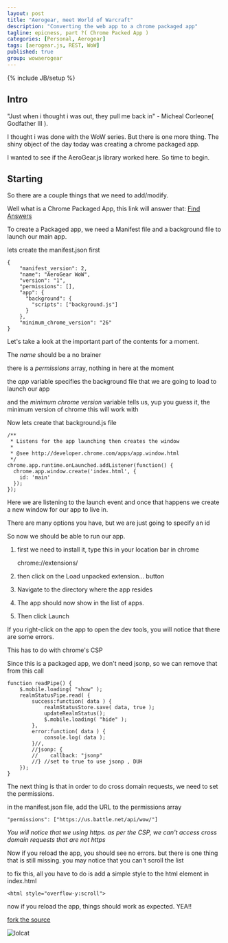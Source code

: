 ```yaml
---
layout: post
title: "Aerogear, meet World of Warcraft"
description: "Converting the web app to a chrome packaged app"
tagline: epicness, part ?( Chrome Packed App )
categories: [Personal, Aerogear]
tags: [aerogear.js, REST, WoW]
published: true
group: wowaerogear
---
```

{% include JB/setup %}

## Intro

"Just when i thought i was out,  they pull me back in" - Micheal Corleone( Godfather III ).

I thought i was done with the WoW series.  But there is one more thing.  The shiny object of the day today was creating a chrome packaged app.

I wanted to see if the AeroGear.js library worked here.  So time to begin.


## Starting

So there are a couple things that we need to add/modify.

Well what is a Chrome Packaged App,  this link will answer that: [Find Answers](http://developer.chrome.com/trunk/apps/about_apps.html)

To create a Packaged app, we need a Manifest file and a background file to launch our main app.

lets create the manifest.json first


    {
        "manifest_version": 2,
        "name": "AeroGear WoW",
        "version": "1",
        "permissions": [],
        "app": {
          "background": {
            "scripts": ["background.js"]
          }
        },
        "minimum_chrome_version": "26"
    }


Let's take a look at the important part of the contents for a moment.

The _name_ should be a no brainer

there is a _permissions_ array,  nothing in here at the moment

the _app_ variable specifies the background file that we are going to load to launch our app

and the _minimum chrome version_ variable tells us,  yup you guess it,  the minimum version of chrome this will work with


Now lets create that background.js file


    /**
     * Listens for the app launching then creates the window
     *
     * @see http://developer.chrome.com/apps/app.window.html
     */
    chrome.app.runtime.onLaunched.addListener(function() {
      chrome.app.window.create('index.html', {
        id: 'main'
      });
    });


Here we are listening to the launch event and once that happens we create a new window for our app to live in.

There are many options you have, but we are just going to specify an id



So now we should be able to run our app.

1. first we need to install it, type this in your location bar in chrome

    chrome://extensions/

2. then click on the Load unpacked extension...  button

3. Navigate to the directory where the app resides

4. The app should now show in the list of apps.

5. Then click Launch


If you right-click on the app to open the dev tools,  you will notice that there are some errors.

This has to do with chrome's CSP

Since this is a packaged app,  we don't need jsonp,  so we can remove that from this call

    function readPipe() {
        $.mobile.loading( "show" );
        realmStatusPipe.read( {
            success:function( data ) {
                realmStatusStore.save( data, true );
                updateRealmStatus();
                $.mobile.loading( "hide" );
            },
            error:function( data ) {
                console.log( data );
            }//,
            //jsonp: {
            //    callback: "jsonp"
            //} //set to true to use jsonp , DUH
        });
    }


The next thing is that in order to do cross domain requests,  we need to set the permissions.

in the manifest.json file,  add the URL to the permissions array


    "permissions": ["https://us.battle.net/api/wow/"]

_You will notice that we using https.  as per the CSP, we can't access cross domain requests that are not https_



Now if you reload the app,  you should see no errors.  but there is one thing that is still missing.  you may notice that you can't scroll the list


to fix this, all you have to do is add a simple style to the html element in index.html

    <html style="overflow-y:scroll">


now if you reload the app,  things should work as expected.  YEA!!


[fork the source](https://github.com/lholmquist/WoWAerogear/tree/chrome)

![lolcat](https://i.chzbgr.com/maxW500/7319510528/h1C99D050/)




